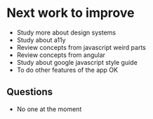 # Next work to improve

- Study more about design systems
- Study about a11y
- Review concepts from javascript weird parts
- Review concepts from angular
- Study about google javascript style guide
- To do other features of the app OK

## Questions

- No one at the moment

